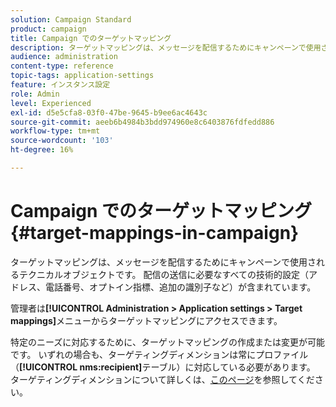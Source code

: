```yaml
---
solution: Campaign Standard
product: campaign
title: Campaign でのターゲットマッピング
description: ターゲットマッピングは、メッセージを配信するためにキャンペーンで使用されるテクニカルオブジェクトです。 配信の送信に必要なすべての技術設定が含まれています。
audience: administration
content-type: reference
topic-tags: application-settings
feature: インスタンス設定
role: Admin
level: Experienced
exl-id: d5e5cfa8-03f0-47be-9645-b9ee6ac4643c
source-git-commit: aeeb6b4984b3bdd974960e8c6403876fdfedd886
workflow-type: tm+mt
source-wordcount: '103'
ht-degree: 16%

---
```


# Campaign でのターゲットマッピング{#target-mappings-in-campaign}

ターゲットマッピングは、メッセージを配信するためにキャンペーンで使用されるテクニカルオブジェクトです。 配信の送信に必要なすべての技術的設定（アドレス、電話番号、オプトイン指標、追加の識別子など）が含まれています。

管理者は&#x200B;**[!UICONTROL Administration > Application settings > Target mappings]**&#x200B;メニューからターゲットマッピングにアクセスできます。

特定のニーズに対応するために、ターゲットマッピングの作成または変更が可能です。 いずれの場合も、ターゲティングディメンションは常にプロファイル（**[!UICONTROL nms:recipient]**&#x200B;テーブル）に対応している必要があります。 ターゲティングディメンションについて詳しくは、[このページ](../../automating/using/query.md#targeting-dimensions-and-resources)を参照してください。
